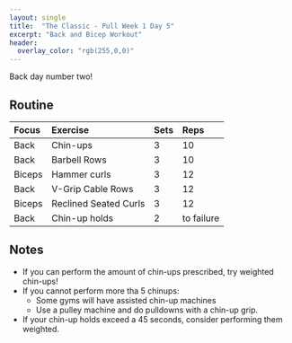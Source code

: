 ```yaml
---
layout: single
title:  "The Classic - Pull Week 1 Day 5"
excerpt: "Back and Bicep Workout"
header:
  overlay_color: "rgb(255,0,0)"
---
```

Back day number two!

## Routine

| Focus | Exercise | Sets | Reps |
|:-|:-|:-|:-|
|Back|Chin-ups|3|10|
|Back|Barbell Rows|3|10|
|Biceps|Hammer curls|3|12|
|Back|V-Grip Cable Rows|3|12|
|Biceps|Reclined Seated Curls|3|12|
|Back|Chin-up holds|2|to failure|

## Notes

- If you can perform the amount of chin-ups prescribed, try weighted chin-ups!
- If you cannot perform more tha 5 chinups:
  - Some gyms will have assisted chin-up machines
  - Use a pulley machine and do pulldowns with a chin-up grip.
- If your chin-up holds exceed a 45 seconds, consider performing them weighted.